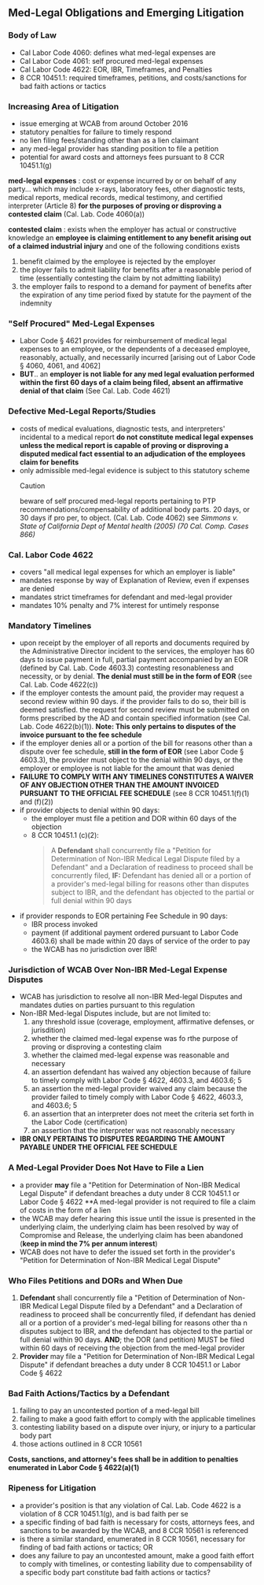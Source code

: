 ## Med-Legal Obligations and Emerging Litigation

### Body of Law

- Cal Labor Code 4060: defines what med-legal expenses are
- Cal Labor Code 4061: self procured med-legal expenses
- Cal Labor Code 4622: EOR, IBR, Timeframes, and Penalties
- 8 CCR 10451.1: required timeframes, petitions, and costs/sanctions for bad faith actions or tactics

### Increasing Area of Litigation

- issue emerging at WCAB from around October 2016
- statutory penalties for failure to timely respond
- no lien filing fees/standing other than as a lien claimant
- any med-legal provider has standing position to file a petition
- potential for award costs and attorneys fees pursuant to 8 CCR 10451.1(g)

**med-legal expenses**
: cost or expense incurred by or on behalf of any party... which may include x-rays, laboratory fees, other diagnostic tests, medical reports, medical records, medical testimony, and certified interpreter (Article 8) **for the purposes of proving or disproving a contested claim** (Cal. Lab. Code 4060(a))

**contested claim**
: exists when the employer has actual or constructive knowledge an **employee is claiming entitlement to any benefit arising out of a claimed industrial injury** and one of the following conditions exists

1. benefit claimed by the employee is rejected by the employer
2. the ployer fails to admit liability for benefits after a reasonable period of time (essentially contesting the claim by not admitting liability)
3. the employer fails to respond to a demand for payment of benefits after the expiration of any time period fixed by statute for the payment of the indemnity

### "Self Procured" Med-Legal Expenses

- Labor Code § 4621 provides for reimbursement of medical legal expenses to an employee, or the dependents of a deceased employee, reasonably, actually, and necessarily incurred \[arising out of Labor Code § 4060, 4061, and 4062\]
- **BUT**.. an **employer is not liable for any med legal evaluation performed within the first 60 days of a claim being filed, absent an affirmative denial of that claim** (See Cal. Lab. Code 4621)

### Defective Med-Legal Reports/Studies

- costs of medical evaluations, diagnostic tests, and interpreters' incidental to a medical report **do not constitute medical legal expenses unless the medical report is capable of proving or disproving a disputed medical fact essential to an adjudication of the employees claim for benefits**
- only admissible med-legal evidence is subject to this statutory scheme
  > [!CAUTION]
  > beware of self procured med-legal reports pertaining to PTP recommendations/compensability of additional body parts. 20 days, or 30 days if pro per, to object. (Cal. Lab. Code 4062) see _Simmons v. State of California Dept of Mental health (2005) (70 Cal. Comp. Cases 866)_

### Cal. Labor Code 4622

- covers "all medical legal expenses for which an employer is liable"
- mandates response by way of Explanation of Review, even if expenses are denied
- mandates strict timeframes for defendant and med-legal provider
- mandates 10% penalty and 7% interest for untimely response

### Mandatory Timelines

- upon receipt by the employer of all reports and documents required by the Administrative Director incident to the services, the employer has 60 days to issue payment in full, partial payment accompanied by an EOR (defined by Cal. Lab. Code 4603.3) contesting resonableness and necessity, or by denial. **The denial must still be in the form of EOR** (see Cal. Lab. Code 4622(c))
- if the employer contests the amount paid, the provider may request a second review within 90 days. if the provider fails to do so, their bill is deemed satisfied. the request for second review must be submitted on forms prescribed by the AD and contain specified information (see Cal. Lab. Code 4622(b)(1)). **Note: This only pertains to disputes of the invoice pursuant to the fee schedule**
- if the employer denies all or a portion of the bill for reasons other than a dispute over fee schedule, **still in the form of EOR** (see Labor Code § 4603.3), the provider must object to the denial within 90 days, or the employer or employee is not liable for the amount that was denied
- **FAILURE TO COMPLY WITH ANY TIMELINES CONSTITUTES A WAIVER OF ANY OBJECTION OTHER THAN THE AMOUNT INVOICED PURSUANT TO THE OFFICIAL FEE SCHEDULE** (see 8 CCR 10451.1(f)(1) and (f)(2))
- if provider objects to denial within 90 days:
  - the employer must file a petition and DOR within 60 days of the objection
  - 8 CCR 10451.1 (c)(2):
    > A **Defendant** shall concurrently file a "Petition for Determination of Non-IBR Medical Legal Dispute filed by a Defendant" and a Declaration of readiness to proceed shall be concurrently filed, **IF:** Defendant has denied all or a portion of a provider's med-legal billing for reasons other than disputes subject to IBR, and the defendant has objected to the partial or full denial within 90 days
- if provider responds to EOR pertaining Fee Schedule in 90 days:
  - IBR process invoked
  - payment (if additional payment ordered pursuant to Labor Code 4603.6) shall be made within 20 days of service of the order to pay
  - the WCAB has no jurisdiction over IBR!

### Jurisdiction of WCAB Over Non-IBR Med-Legal Expense Disputes

- WCAB has jurisdiction to resolve all non-IBR Med-legal Disputes and mandates duties on parties pursuant to this regulation
- Non-IBR Med-legal Disputes include, but are not limited to:
  1. any threshold issue (coverage, employment, affirmative defenses, or jurisdition)
  2. whether the claimed med-legal expense was fo rthe purpose of proving or disproving a contesting claim
  3. whether the claimed med-legal expense was reasonable and necessary
  4. an assertion defendant has waived any objection because of failure to timely comply with Labor Code § 4622, 4603.3, and 4603.6; 5
  5. an assertion the med-legal provider waived any claim because the provider failed to timely comply with Labor Code § 4622, 4603.3, and 4603.6; 5
  6. an assertion that an interpreter does not meet the criteria set forth in the Labor Code (certification)
  7. an assertion that the interpreter was not reasonably necessary
- **IBR ONLY PERTAINS TO DISPUTES REGARDING THE AMOUNT PAYABLE UNDER THE OFFICIAL FEE SCHEDULE**

### A Med-Legal Provider Does Not Have to File a Lien

- a provider **may** file a "Petition for Determination of Non-IBR Medical Legal Dispute" if defendant breaches a duty under 8 CCR 10451.1 or Labor Code § 4622 \*\*A med-legal provider is not required to file a claim of costs in the form of a lien
- the WCAB may defer hearing this issue until the issue is presented in the underlying claim, the underlying claim has been resolved by way of Compromise and Release, the underlying claim has been abandoned (**keep in mind the 7% per annum interest**)
- WCAB does not have to defer the issued set forth in the provider's "Petition for Determination of Non-IBR Medical Legal Dispute"

### Who Files Petitions and DORs and When Due

1. **Defendant** shall concurrently file a "Petition of Determination of Non-IBR Medical Legal Dispute filed by a Defendant" and a Declaration of readiness to proceed shall be concurrently filed, if defendant has denied all or a portion of a provider's med-legal billing for reasons other tha n disputes subject to IBR, and the defendant has objected to the partial or full denial within 90 days. **AND**; the DOR (and petition) MUST be filed within 60 days of receiving the objection from the med-legal provider
2. **Provider** may file a "Petition for Determination of Non-IBR Medical Legal Dispute" if defendant breaches a duty under 8 CCR 10451.1 or Labor Code § 4622

### Bad Faith Actions/Tactics by a Defendant

1. failing to pay an uncontested portion of a med-legal bill
2. failing to make a good faith effort to comply with the applicable timelines
3. contesting liability based on a dispute over injury, or injury to a particular body part
4. those actions outlined in 8 CCR 10561

**Costs, sanctions, and attorney's fees shall be in addition to penalties enumerated in Labor Code § 4622(a)(1)**

### Ripeness for Litigation

- a provider's position is that any violation of Cal. Lab. Code 4622 is a violation of 8 CCR 10451.1(g), and is bad faith per se
- a specific finding of bad faith is necessary for costs, attorneys fees, and sanctions to be awarded by the WCAB, and 8 CCR 10561 is referenced
- is there a similar standard, enumerated in 8 CCR 10561, necessary for finding of bad faith actions or tactics; OR
- does any failure to pay an uncontested amount, make a good faith effort to comply with timelines, or contesting liability due to compensability of a specific body part constitute bad faith actions or tactics?
